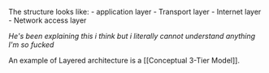 The structure looks like:
	- application layer
	- Transport layer
	- Internet layer
	- Network access layer

_He's been explaining this i think but i literally cannot understand anything I'm so fucked_

An example of Layered architecture is a [[Conceptual 3-Tier Model]].

